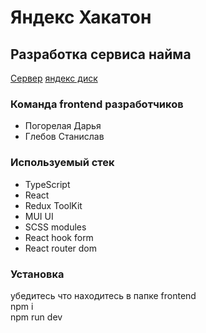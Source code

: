# Яндекс Хакатон  
## Разработка сервиса найма 
[Сервер](http://158.160.53.161/)
[яндекс диск](https://disk.yandex.ru/d/idlfJg5-Nz1Sfg)
### Команда frontend разработчиков  

- Погорелая Дарья
- Глебов Станислав

### Используемый стек  

- TypeScript
- React
- Redux ToolKit
- MUI UI
- SCSS modules
- React hook form
- React router dom

### Установка  
убедитесь что находитесь в папке frontend  
npm i  
npm run dev  
